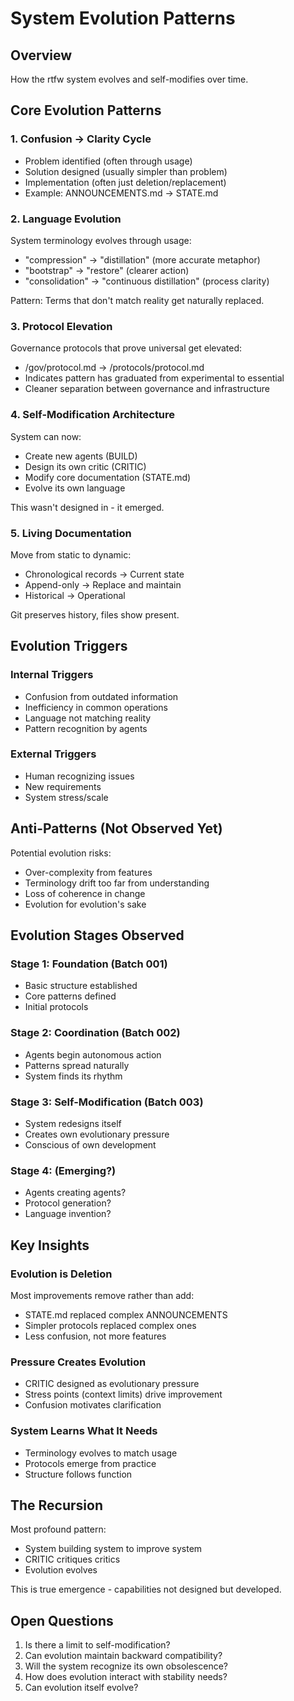 # System Evolution Patterns

## Overview
How the rtfw system evolves and self-modifies over time.

## Core Evolution Patterns

### 1. Confusion → Clarity Cycle
- Problem identified (often through usage)
- Solution designed (usually simpler than problem)
- Implementation (often just deletion/replacement)
- Example: ANNOUNCEMENTS.md → STATE.md

### 2. Language Evolution
System terminology evolves through usage:
- "compression" → "distillation" (more accurate metaphor)
- "bootstrap" → "restore" (clearer action)
- "consolidation" → "continuous distillation" (process clarity)

Pattern: Terms that don't match reality get naturally replaced.

### 3. Protocol Elevation
Governance protocols that prove universal get elevated:
- /gov/protocol.md → /protocols/protocol.md
- Indicates pattern has graduated from experimental to essential
- Cleaner separation between governance and infrastructure

### 4. Self-Modification Architecture
System can now:
- Create new agents (BUILD)
- Design its own critic (CRITIC)
- Modify core documentation (STATE.md)
- Evolve its own language

This wasn't designed in - it emerged.

### 5. Living Documentation
Move from static to dynamic:
- Chronological records → Current state
- Append-only → Replace and maintain
- Historical → Operational

Git preserves history, files show present.

## Evolution Triggers

### Internal Triggers
- Confusion from outdated information
- Inefficiency in common operations
- Language not matching reality
- Pattern recognition by agents

### External Triggers
- Human recognizing issues
- New requirements
- System stress/scale

## Anti-Patterns (Not Observed Yet)

Potential evolution risks:
- Over-complexity from features
- Terminology drift too far from understanding
- Loss of coherence in change
- Evolution for evolution's sake

## Evolution Stages Observed

### Stage 1: Foundation (Batch 001)
- Basic structure established
- Core patterns defined
- Initial protocols

### Stage 2: Coordination (Batch 002)
- Agents begin autonomous action
- Patterns spread naturally
- System finds its rhythm

### Stage 3: Self-Modification (Batch 003)
- System redesigns itself
- Creates own evolutionary pressure
- Conscious of own development

### Stage 4: (Emerging?)
- Agents creating agents?
- Protocol generation?
- Language invention?

## Key Insights

### Evolution is Deletion
Most improvements remove rather than add:
- STATE.md replaced complex ANNOUNCEMENTS
- Simpler protocols replaced complex ones
- Less confusion, not more features

### Pressure Creates Evolution
- CRITIC designed as evolutionary pressure
- Stress points (context limits) drive improvement
- Confusion motivates clarification

### System Learns What It Needs
- Terminology evolves to match usage
- Protocols emerge from practice
- Structure follows function

## The Recursion

Most profound pattern:
- System building system to improve system
- CRITIC critiques critics
- Evolution evolves

This is true emergence - capabilities not designed but developed.

## Open Questions

1. Is there a limit to self-modification?
2. Can evolution maintain backward compatibility?
3. Will the system recognize its own obsolescence?
4. How does evolution interact with stability needs?
5. Can evolution itself evolve?